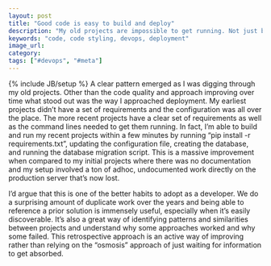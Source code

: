 ```yaml
---
layout: post
title: "Good code is easy to build and deploy"
description: "My old projects are impossible to get running. Not just because the code is worse but because I never thought to document the deployment process or any of the requirements. This is an valuable habit to develop."
keywords: "code, code styling, devops, deployment"
image_url:
category:
tags: ["#devops", "#meta"]
---
```

{% include JB/setup %}
A clear pattern emerged as I was digging through my old projects. Other than the code quality and approach improving over time what stood out was the way I approached deployment. My earliest projects didn’t have a set of requirements and the configuration was all over the place. The more recent projects have a clear set of requirements as well as the command lines needed to get them running. In fact, I’m able to build and run my recent projects within a few minutes by running “pip install -r requirements.txt”, updating the configuration file, creating the database, and running the database migration script. This is a massive improvement when compared to my initial projects where there was no documentation and my setup involved a ton of adhoc, undocumented work directly on the production server that’s now lost.

I’d argue that this is one of the better habits to adopt as a developer. We do a surprising amount of duplicate work over the years and being able to reference a prior solution is immensely useful, especially when it’s easily discoverable. It’s also a great way of identifying patterns and similarities between projects and understand why some approaches worked and why some failed. This retrospective approach is an active way of improving rather than relying on the “osmosis” approach of just waiting for information to get absorbed.
